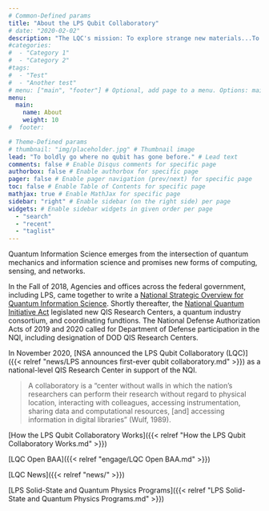 ```yaml
---
# Common-Defined params
title: "About the LPS Qubit Collaboratory"
# date: "2020-02-02"
description: "The LQC's mission: To explore strange new materials...To seek out new designs; new control approaches...To boldly go where no qubit has gone before."
#categories:
#  - "Category 1"
#  - "Category 2"
#tags:
#  - "Test"
#  - "Another test"
# menu: ["main", "footer"] # Optional, add page to a menu. Options: main, side, footer
menu:
  main:
    name: About
    weight: 10
#  footer:

# Theme-Defined params
# thumbnail: "img/placeholder.jpg" # Thumbnail image
lead: "To boldly go where no qubit has gone before." # Lead text
comments: false # Enable Disqus comments for specific page
authorbox: false # Enable authorbox for specific page
pager: false # Enable pager navigation (prev/next) for specific page
toc: false # Enable Table of Contents for specific page
mathjax: true # Enable MathJax for specific page
sidebar: "right" # Enable sidebar (on the right side) per page
widgets: # Enable sidebar widgets in given order per page
  - "search"
  - "recent"
  - "taglist"
---
```


Quantum Information Science emerges from the intersection of quantum mechanics and information science and promises new forms of computing, sensing, and networks.

In the Fall of 2018, Agencies and offices across the federal government, including LPS, came together to write a [National Strategic Overview for Quantum Information Science](https://www.whitehouse.gov/wp-content/uploads/2018/09/National-Strategic-Overview-for-Quantum-Information-Science.pdf). Shortly thereafter, the [National Quantum Initiative Act](https://www.congress.gov/bill/115th-congress/house-bill/6227) legislated new QIS Research Centers, a quantum industry consortium, and coordinating fundtions. The National Defense Authorization Acts of 2019 and 2020 called for Department of Defense participation in the NQI, including designation of DOD QIS Research Centers.

In November 2020, [NSA announced the LPS Qubit Collaboratory (LQC)]({{< relref "news/LPS announces first-ever qubit collaboratory.md"  >}}) as a national-level QIS Research Center in support of the NQI.  

> A collaboratory is a “center without walls in which the nation’s researchers can perform their research without regard to physical location, interacting with colleagues, accessing instrumentation, sharing data and computational resources, [and] accessing information in digital libraries” (Wulf, 1989).

[How the LPS Qubit Collaboratory Works]({{< relref "How the LPS Qubit Collaboratory Works.md" >}})

[LQC Open BAA]({{< relref "engage/LQC Open BAA.md" >}})

[LQC News]({{< relref "news/" >}})

[LPS Solid-State and Quantum Physics Programs]({{< relref "LPS Solid-State and Quantum Physics Programs.md" >}})